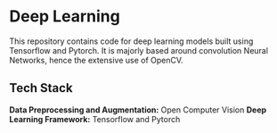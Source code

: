 
# Deep Learning

This repository contains code for deep learning models built using Tensorflow and Pytorch.
It is majorly based around convolution Neural Networks, hence the extensive use of OpenCV.


## Tech Stack

**Data Preprocessing and Augmentation:** Open Computer Vision
**Deep Learning Framework:** Tensorflow and Pytorch





